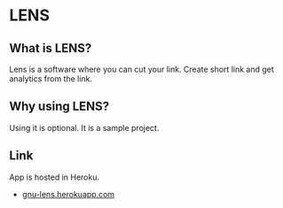 # LENS

## What is LENS?

Lens is a software where you can cut your link. Create short link and get analytics from the link.

## Why using LENS?

Using it is optional. It is a sample project.

## Link

App is hosted in Heroku.

- [gnu-lens.herokuapp.com](https://gnu-lens.herokuapp.com)